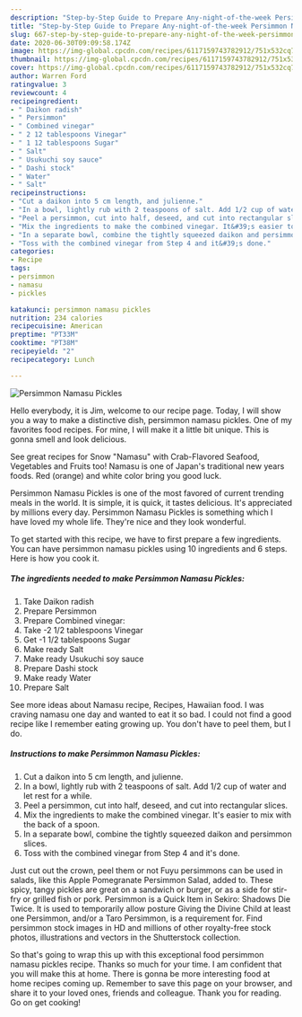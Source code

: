 ```yaml
---
description: "Step-by-Step Guide to Prepare Any-night-of-the-week Persimmon Namasu Pickles"
title: "Step-by-Step Guide to Prepare Any-night-of-the-week Persimmon Namasu Pickles"
slug: 667-step-by-step-guide-to-prepare-any-night-of-the-week-persimmon-namasu-pickles
date: 2020-06-30T09:09:58.174Z
image: https://img-global.cpcdn.com/recipes/6117159743782912/751x532cq70/persimmon-namasu-pickles-recipe-main-photo.jpg
thumbnail: https://img-global.cpcdn.com/recipes/6117159743782912/751x532cq70/persimmon-namasu-pickles-recipe-main-photo.jpg
cover: https://img-global.cpcdn.com/recipes/6117159743782912/751x532cq70/persimmon-namasu-pickles-recipe-main-photo.jpg
author: Warren Ford
ratingvalue: 3
reviewcount: 4
recipeingredient:
- " Daikon radish"
- " Persimmon"
- " Combined vinegar"
- " 2 12 tablespoons Vinegar"
- " 1 12 tablespoons Sugar"
- " Salt"
- " Usukuchi soy sauce"
- " Dashi stock"
- " Water"
- " Salt"
recipeinstructions:
- "Cut a daikon into 5 cm length, and julienne."
- "In a bowl, lightly rub with 2 teaspoons of salt. Add 1/2 cup of water and let rest for a while."
- "Peel a persimmon, cut into half, deseed, and cut into rectangular slices."
- "Mix the ingredients to make the combined vinegar. It&#39;s easier to mix with the back of a spoon."
- "In a separate bowl, combine the tightly squeezed daikon and persimmon slices."
- "Toss with the combined vinegar from Step 4 and it&#39;s done."
categories:
- Recipe
tags:
- persimmon
- namasu
- pickles

katakunci: persimmon namasu pickles 
nutrition: 234 calories
recipecuisine: American
preptime: "PT33M"
cooktime: "PT38M"
recipeyield: "2"
recipecategory: Lunch

---
```



![Persimmon Namasu Pickles](https://img-global.cpcdn.com/recipes/6117159743782912/751x532cq70/persimmon-namasu-pickles-recipe-main-photo.jpg)

Hello everybody, it is Jim, welcome to our recipe page. Today, I will show you a way to make a distinctive dish, persimmon namasu pickles. One of my favorites food recipes. For mine, I will make it a little bit unique. This is gonna smell and look delicious.

See great recipes for Snow &#34;Namasu&#34; with Crab-Flavored Seafood, Vegetables and Fruits too! Namasu is one of Japan&#39;s traditional new years foods. Red (orange) and white color bring you good luck.

Persimmon Namasu Pickles is one of the most favored of current trending meals in the world. It is simple, it is quick, it tastes delicious. It's appreciated by millions every day. Persimmon Namasu Pickles is something which I have loved my whole life. They're nice and they look wonderful.


To get started with this recipe, we have to first prepare a few ingredients. You can have persimmon namasu pickles using 10 ingredients and 6 steps. Here is how you cook it.

<!--inarticleads1-->

##### The ingredients needed to make Persimmon Namasu Pickles:

1. Take  Daikon radish
1. Prepare  Persimmon
1. Prepare  Combined vinegar:
1. Take  -2 1/2 tablespoons Vinegar
1. Get  -1 1/2 tablespoons Sugar
1. Make ready  Salt
1. Make ready  Usukuchi soy sauce
1. Prepare  Dashi stock
1. Make ready  Water
1. Prepare  Salt


See more ideas about Namasu recipe, Recipes, Hawaiian food. I was craving namasu one day and wanted to eat it so bad. I could not find a good recipe like I remember eating growing up. You don&#39;t have to peel them, but I do. 

<!--inarticleads2-->

##### Instructions to make Persimmon Namasu Pickles:

1. Cut a daikon into 5 cm length, and julienne.
1. In a bowl, lightly rub with 2 teaspoons of salt. Add 1/2 cup of water and let rest for a while.
1. Peel a persimmon, cut into half, deseed, and cut into rectangular slices.
1. Mix the ingredients to make the combined vinegar. It&#39;s easier to mix with the back of a spoon.
1. In a separate bowl, combine the tightly squeezed daikon and persimmon slices.
1. Toss with the combined vinegar from Step 4 and it&#39;s done.


Just cut out the crown, peel them or not Fuyu persimmons can be used in salads, like this Apple Pomegranate Persimmon Salad, added to. These spicy, tangy pickles are great on a sandwich or burger, or as a side for stir-fry or grilled fish or pork. Persimmon is a Quick Item in Sekiro: Shadows Die Twice. It is used to temporarily allow posture Giving the Divine Child at least one Persimmon, and/or a Taro Persimmon, is a requirement for. Find persimmon stock images in HD and millions of other royalty-free stock photos, illustrations and vectors in the Shutterstock collection. 

So that's going to wrap this up with this exceptional food persimmon namasu pickles recipe. Thanks so much for your time. I am confident that you will make this at home. There is gonna be more interesting food at home recipes coming up. Remember to save this page on your browser, and share it to your loved ones, friends and colleague. Thank you for reading. Go on get cooking!
